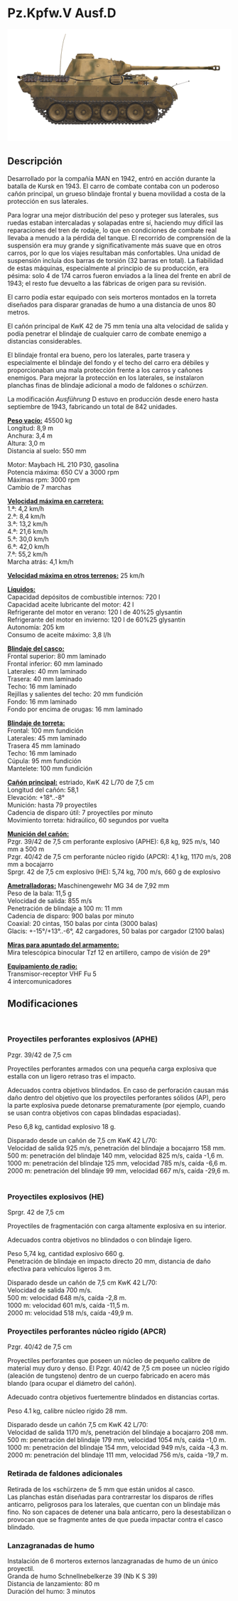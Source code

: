 # Pz.Kpfw.V Ausf.D  
  
![pzv-d](../images/pzv-d.png)  
  
## Descripción  
  
Desarrollado por la compañía MAN en 1942, entró en acción durante la batalla de Kursk en 1943. El carro de combate contaba con un poderoso cañón principal, un grueso blindaje frontal y buena movilidad a costa de la protección en sus laterales.  
  
Para lograr una mejor distribución del peso y proteger sus laterales, sus ruedas estaban intercaladas y solapadas entre sí, haciendo muy difícil las reparaciones del tren de rodaje, lo que en condiciones de combate real llevaba a menudo a la pérdida del tanque. El recorrido de comprensión de la suspensión era muy grande y significativamente más suave que en otros carros, por lo que los viajes resultaban más confortables. Una unidad de suspensión incluía dos barras de torsión (32 barras en total). La fiabilidad de estas máquinas, especialmente al principio de su producción, era pésima: solo 4 de 174 carros fueron enviados a la línea del frente en abril de 1943; el resto fue devuelto a las fábricas de origen para su revisión.  
  
El carro podía estar equipado con seis morteros montados en la torreta diseñados para disparar granadas de humo a una distancia de unos 80 metros.  
  
El cañón principal de KwK 42 de 75 mm tenía una alta velocidad de salida y podía penetrar el blindaje de cualquier carro de combate enemigo a distancias considerables.  
  
El blindaje frontal era bueno, pero los laterales, parte trasera y especialmente el blindaje del fondo y el techo del carro era débiles y proporcionaban una mala protección frente a los carros y cañones enemigos. Para mejorar la protección en los laterales, se instalaron planchas finas de blindaje adicional a modo de faldones o <i>schürzen</i>.  
  
La modificación <i>Ausführung</i> D estuvo en producción desde enero hasta septiembre de 1943, fabricando un total de 842 unidades.  
  
<b><u>Peso vacío:</u></b> 45500 kg  
Longitud: 8,9 m  
Anchura: 3,4 m  
Altura: 3,0 m  
Distancia al suelo: 550 mm  
  
Motor: Maybach HL 210 P30, gasolina  
Potencia máxima: 650 CV a 3000 rpm  
Máximas rpm: 3000 rpm  
Cambio de 7 marchas  
  
<b><u>Velocidad máxima en carretera:</u></b>  
1.ª: 4,2 km/h  
2.ª: 8,4 km/h  
3.ª: 13,2 km/h  
4.ª: 21,6 km/h  
5.ª: 30,0 km/h  
6.ª: 42,0 km/h  
7.ª: 55,2 km/h  
Marcha atrás: 4,1 km/h  
  
<b><u>Velocidad máxima en otros terrenos:</u></b> 25 km/h  
  
<b><u>Líquidos:</u></b>  
Capacidad depósitos de combustible internos: 720 l  
Capacidad aceite lubricante del motor: 42 l  
Refrigerante del motor en verano: 120 l de 40%25 glysantin  
Refrigerante del motor en invierno: 120 l de 60%25 glysantin  
Autonomía: 205 km  
Consumo de aceite máximo: 3,8 l/h  
  
<b><u>Blindaje del casco:</u></b>  
Frontal superior: 80 mm laminado  
Frontal inferior: 60 mm laminado  
Laterales: 40 mm laminado  
Trasera: 40 mm laminado  
Techo: 16 mm laminado  
Rejillas y salientes del techo: 20 mm fundición  
Fondo: 16 mm laminado  
Fondo por encima de orugas: 16 mm laminado  
  
<b><u>Blindaje de torreta:</u></b>  
Frontal: 100 mm fundición  
Laterales: 45 mm laminado  
Trasera 45 mm laminado  
Techo: 16 mm laminado  
Cúpula: 95 mm fundición  
Mantelete: 100 mm fundición  
  
<b><u>Cañón principal:</u></b> estriado, KwK 42 L/70 de 7,5 cm  
Longitud del cañón: 58,1  
Elevación: +18°..-8°  
Munición: hasta 79 proyectiles  
Cadencia de disparo útil: 7 proyectiles por minuto  
Movimiento torreta: hidraúlico, 60 segundos por vuelta  
  
<b><u>Munición del cañón:</u></b>  
Pzgr. 39/42 de 7,5 cm perforante explosivo (APHE): 6,8 kg, 925 m/s, 140 mm a 500 m  
Pzgr. 40/42 de 7,5 cm perforante núcleo rígido (APCR): 4,1 kg, 1170 m/s, 208 mm a bocajarro  
Sprgr. 42 de 7,5 cm explosivo (HE): 5,74 kg, 700 m/s, 660 g de explosivo  
  
<b><u>Ametralladoras:</u></b> Maschinengewehr MG 34 de 7,92 mm  
Peso de la bala: 11,5 g  
Velocidad de salida: 855 m/s  
Penetración de blindaje a 100 m: 11 mm  
Cadencia de disparo: 900 balas por minuto  
Coaxial: 20 cintas, 150 balas por cinta (3000 balas)  
Glacis: +-15°/+13°..-6°, 42 cargadores, 50 balas por cargador (2100 balas)  
  
<b><u>Miras para apuntado del armamento:</u></b>  
Mira telescópica binocular Tzf 12 en artillero, campo de visión de 29°  
  
<b><u>Equipamiento de radio:</u></b>  
Transmisor-receptor VHF Fu 5  
4 intercomunicadores  
  
  
## Modificaciones  
  ﻿
  
### Proyectiles perforantes explosivos (APHE)  
  
Pzgr. 39/42 de 7,5 cm  
  
Proyectiles perforantes armados con una pequeña carga explosiva que estalla con un ligero retraso tras el impacto.  
  
Adecuados contra objetivos blindados. En caso de perforación causan más daño dentro del objetivo que los proyectiles perforantes sólidos (AP), pero la parte explosiva puede detonarse prematuramente (por ejemplo, cuando se usan contra objetivos con capas blindadas espaciadas).  
  
Peso 6,8 kg, cantidad explosivo 18 g.  
  
Disparado desde un cañón de 7,5 cm KwK 42 L/70:  
Velocidad de salida 925 m/s, penetración del blindaje a bocajarro 158 mm.  
500 m: penetración del blindaje 140 mm, velocidad 825 m/s, caída -1,6 m.  
1000 m: penetración del blindaje 125 mm, velocidad 785 m/s, caída -6,6 m.  
2000 m: penetración del blindaje 99 mm, velocidad 667 m/s, caída -29,6 m.  ﻿
  
### Proyectiles explosivos (HE)  
  
Sprgr. 42 de 7,5 cm  
  
Proyectiles de fragmentación con carga altamente explosiva en su interior.  
  
Adecuados contra objetivos no blindados o con blindaje ligero.  
  
Peso 5,74 kg, cantidad explosivo 660 g.  
Penetración de blindaje en impacto directo 20 mm, distancia de daño efectiva para vehículos ligeros 3 m.  
  
Disparado desde un cañón de 7,5 cm KwK 42 L/70:  
Velocidad de salida 700 m/s.  
500 m: velocidad 648 m/s, caída -2,8 m.  
1000 m: velocidad 601 m/s, caída -11,5 m.  
2000 m: velocidad 518 m/s, caída -49,9 m.  ﻿
  
### Proyectiles perforantes núcleo rígido (APCR)  
  
Pzgr. 40/42 de 7,5 cm  
  
Proyectiles perforantes que poseen un núcleo de pequeño calibre de material muy duro y denso. El Pzgr. 40/42 de 7,5 cm posee un núcleo rígido (aleación de tungsteno) dentro de un cuerpo fabricado en acero más blando (para ocupar el diámetro del cañón).  
  
Adecuado contra objetivos fuertementre blindados en distancias cortas.  
  
Peso 4.1 kg, calibre núcleo rígido 28 mm.  
  
Disparado desde un cañón 7,5 cm KwK 42 L/70:  
Velocidad de salida 1170 m/s, penetración del blindaje a bocajarro 208 mm.  
500 m: penetración del blindaje 179 mm, velocidad 1054 m/s, caída -1,0 m.  
1000 m: penetración del blindaje 154 mm, velocidad 949 m/s, caída -4,3 m.  
2000 m: penetración del blindaje 111 mm, velocidad 756 m/s, caída -19,7 m.  ﻿
  
### Retirada de faldones adicionales  
  
Retirada de los «schürzen» de 5 mm que están unidos al casco.  
Las planchas están diseñadas para contrarrestar los disparos de rifles anticarro, peligrosos para los laterales, que cuentan con un blindaje más fino. No son capaces de detener una bala anticarro, pero la desestabilizan o provocan que se fragmente antes de que pueda impactar contra el casco blindado.  ﻿
  
### Lanzagranadas de humo  
  
Instalación de 6 morteros externos lanzagranadas de humo de un único proyectil.  
Granda de humo Schnellnebelkerze 39 (Nb K S 39)  
Distancia de lanzamiento: 80 m  
Duración del humo: 3 minutos  